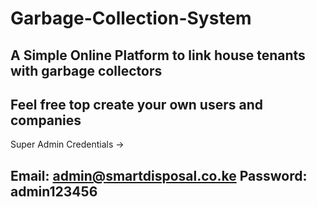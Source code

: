 # Garbage-Collection-System
A Simple Online Platform to link house tenants with garbage collectors
----------------------------------------------------------
Feel free top create your own users and companies
----------------------------------------------------------
Super Admin Credentials ->

Email: admin@smartdisposal.co.ke
Password: admin123456
----------------------------------------------------------

